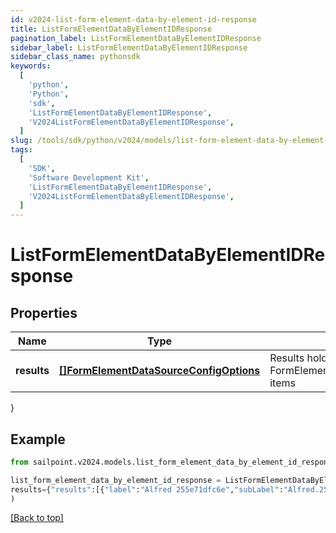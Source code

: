 ```yaml
---
id: v2024-list-form-element-data-by-element-id-response
title: ListFormElementDataByElementIDResponse
pagination_label: ListFormElementDataByElementIDResponse
sidebar_label: ListFormElementDataByElementIDResponse
sidebar_class_name: pythonsdk
keywords:
  [
    'python',
    'Python',
    'sdk',
    'ListFormElementDataByElementIDResponse',
    'V2024ListFormElementDataByElementIDResponse',
  ]
slug: /tools/sdk/python/v2024/models/list-form-element-data-by-element-id-response
tags:
  [
    'SDK',
    'Software Development Kit',
    'ListFormElementDataByElementIDResponse',
    'V2024ListFormElementDataByElementIDResponse',
  ]
---
```


# ListFormElementDataByElementIDResponse

## Properties

| Name | Type | Description | Notes |
| --- | --- | --- | --- |
| **results** | [**[]FormElementDataSourceConfigOptions**](form-element-data-source-config-options) | Results holds a list of FormElementDataSourceConfigOptions items | [optional] |

}

## Example

```python
from sailpoint.v2024.models.list_form_element_data_by_element_id_response import ListFormElementDataByElementIDResponse

list_form_element_data_by_element_id_response = ListFormElementDataByElementIDResponse(
results={"results":[{"label":"Alfred 255e71dfc6e","subLabel":"Alfred.255e71dfc6e@testmail.identitysoon.com","value":"2c918084821847c5018227ced2e16676"},{"label":"Alize eba9d4cd27da","subLabel":"Alize.eba9d4cd27da@testmail.identitysoon.com","value":"2c918084821847c5018227ced2f1667c"},{"label":"Antonina 01f69c3ea","subLabel":"Antonina.01f69c3ea@testmail.identitysoon.com","value":"2c918084821847c5018227ced2f9667e"},{"label":"Ardella 21e78ce155","subLabel":"Ardella.21e78ce155@testmail.identitysoon.com","value":"2c918084821847c5018227ced2e6667a"},{"label":"Arnaldo d8582b6e17","subLabel":"Arnaldo.d8582b6e17@testmail.identitysoon.com","value":"2c918084821847c5018227ced3426686"},{"label":"Aurelia admin24828","subLabel":"Aurelia.admin24828@testmail.identitysoon.com","value":"2c918084821847c5018227ced2e16674"},{"label":"Barbara 72ca418fdd","subLabel":"Barbara.72ca418fdd@testmail.identitysoon.com","value":"2c918084821847c5018227ced2fb6680"},{"label":"Barbara ee1a2436ee","subLabel":"Barbara.ee1a2436ee@testmail.identitysoon.com","value":"2c918084821847c5018227ced2e56678"},{"label":"Baylee 652d72432f3","subLabel":"Baylee.652d72432f3@testmail.identitysoon.com","value":"2c91808582184782018227ced28b6aee"},{"label":"Brock e76b56ae4d49","subLabel":"Brock.e76b56ae4d49@testmail.identitysoon.com","value":"2c91808582184782018227ced28b6aef"}]}
)

```

[[Back to top]](#)
